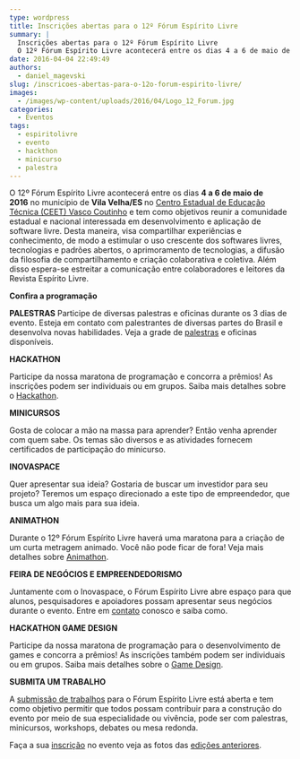 ```yaml
---
type: wordpress
title: Inscrições abertas para o 12º Fórum Espírito Livre
summary: |
  Inscrições abertas para o 12º Fórum Espírito Livre
  O 12º Fórum Espírito Livre acontecerá entre os dias 4 a 6 de maio de 2016 no município de Vila Velha/ES. tem como objetivos reunir a comunidade estadual e nacional interessada em desenvolvimento e aplicação de software livre, dessa maneira, visa compartilhar experiências e conhecimento, de modo a estimular o uso crescente dos softwares livres, tecnologias e padrões abertos, o aprimoramento de tecnologias, a difusão da filosofia de compartilhamento e criação colaborativa e coletiva. Além disso espera-se estreitar a comunicação entre colaboradores e leitores da Revista Espírito Livre.
date: 2016-04-04 22:49:49
authors:
  - daniel_magevski
slug: /inscricoes-abertas-para-o-12o-forum-espirito-livre/
images:
  - /images/wp-content/uploads/2016/04/Logo_12_Forum.jpg
categories:
  - Eventos
tags:
  - espiritolivre
  - evento
  - hackthon
  - minicurso
  - palestra
---
```


O 12º Fórum Espírito Livre acontecerá entre os dias <strong>4 a 6 de maio de 2016</strong> no município de <strong>Vila Velha/ES </strong>no <a href="http://ceetvascocoutinho.com.br/" target="_blank">Centro Estadual de Educação Técnica (CEET) Vasco Coutinho</a> e tem como objetivos reunir a comunidade estadual e nacional interessada em desenvolvimento e aplicação de software livre. Desta maneira, visa compartilhar experiências e conhecimento, de modo a estimular o uso crescente dos softwares livres, tecnologias e padrões abertos, o aprimoramento de tecnologias, a difusão da filosofia de compartilhamento e criação colaborativa e coletiva. Além disso espera-se estreitar a comunicação entre colaboradores e leitores da Revista Espírito Livre.

<strong>Confira a programação</strong>

<!--more-->

<strong>PALESTRAS</strong>
Participe de diversas palestras e oficinas durante os 3 dias de evento. Esteja em contato com palestrantes de diversas partes do Brasil e desenvolva novas habilidades. Veja a grade de <a href="http://forum.espiritolivre.org/12ed/o-evento/palestras/" target="_blank">palestras</a> e oficinas disponíveis.

<strong>HACKATHON</strong>

Participe da nossa maratona de programação e concorra a prêmios! As inscrições podem ser individuais ou em grupos. Saiba mais detalhes sobre o <a href="http://forum.espiritolivre.org/12ed/o-evento/hackathon/" target="_blank">Hackathon</a>.

<strong>MINICURSOS</strong>

Gosta de colocar a mão na massa para aprender? Então venha aprender com quem sabe. Os temas são diversos e as atividades fornecem certificados de participação do minicurso.

<strong>INOVASPACE</strong>

Quer apresentar sua ideia? Gostaria de buscar um investidor para seu projeto? Teremos um espaço direcionado a este tipo de empreendedor, que busca um algo mais para sua ideia.

<strong>ANIMATHON</strong>

Durante o 12º Fórum Espírito Livre haverá uma maratona para a criação de um curta metragem animado. Você não pode ficar de fora! Veja mais detalhes sobre <a href="http://forum.espiritolivre.org/12ed/o-evento/animathon/" target="_blank">Animathon</a>.

<strong>FEIRA DE NEGÓCIOS E EMPREENDEDORISMO</strong>

Juntamente com o Inovaspace, o Fórum Espírito Livre abre espaço para que alunos, pesquisadores e apoiadores possam apresentar seus negócios durante o evento. Entre em <a href="http://forum.espiritolivre.org/12ed/contacte-nos/" target="_blank">contato</a> conosco e saiba como.

<strong>HACKATHON GAME DESIGN</strong>

Participe da nossa maratona de programação para o desenvolvimento de games e concorra a prêmios! As inscrições também podem ser individuais ou em grupos. Saiba mais detalhes sobre o <a href="http://forum.espiritolivre.org/12ed/o-evento/hackathon-game-design/" target="_blank">Game Design</a>.

<strong>SUBMITA UM TRABALHO</strong>

A <a href="http://forum.espiritolivre.org/12ed/o-evento/submissao-de-trabalhos/" target="_blank">submissão de trabalhos</a> para o Fórum Espírito Livre está aberta e tem como objetivo permitir que todos possam contribuir para a construção do evento por meio de sua especialidade ou vivência, pode ser com palestras, minicursos, workshops, debates ou mesa redonda.

Faça a sua <a href="http://forum.espiritolivre.org/12ed/o-evento/inscricao/" target="_blank">inscrição</a> no evento veja as fotos das <a href="http://forum.espiritolivre.org/12ed/o-evento/edicoes-anteriores/" target="_blank">edições anteriores</a>.
